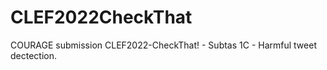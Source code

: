 # CLEF2022CheckThat
COURAGE submission CLEF2022-CheckThat! - Subtas 1C - Harmful tweet dectection. 
